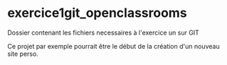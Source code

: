 # exercice1git_openclassrooms
Dossier contenant les fichiers necessaires à l'exercice un sur GIT

Ce projet par exemple pourrait être le début de la création d'un nouveau site perso.
